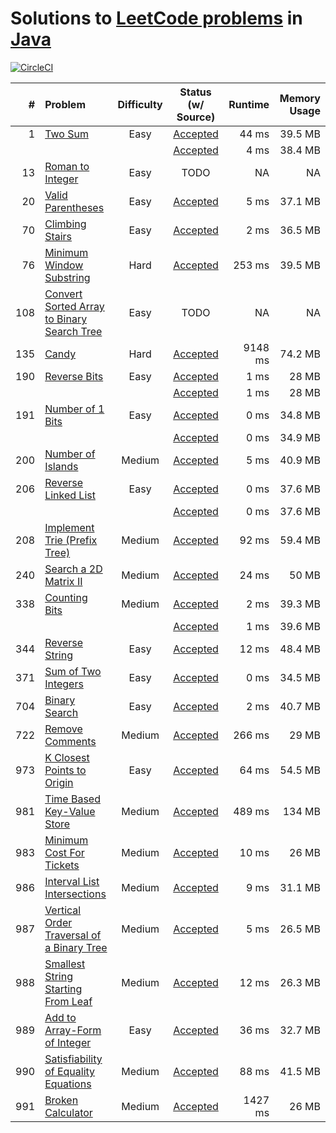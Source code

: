 # Solutions to [LeetCode problems](https://leetcode.com/problemset/all/) in [Java](https://www.java.com)

[![CircleCI](https://circleci.com/gh/aa8y/leetcode-java.svg?style=svg)](https://circleci.com/gh/aa8y/leetcode-java)

| #    | Problem  |  Difficulty  |  Status (w/ Source) | Runtime | Memory Usage |
|-----:|:---------|:------------:|:-------------------:|--------:|-------------:|
|    1 | [Two Sum](https://leetcode.com/problems/two-sum/submissions/) | Easy | [Accepted](https://github.com/aa8y/leetcode-java/blob/master/src/main/java/co/aa8y/leetcode/TwoSumBruteForce.java) | 44 ms | 39.5 MB |
|      |                                                               |      | [Accepted](https://github.com/aa8y/leetcode-java/blob/master/src/main/java/co/aa8y/leetcode/TwoSumLinearTime.java) |  4 ms | 38.4 MB |
|   13 | [Roman to Integer](https://leetcode.com/problems/roman-to-integer/) | Easy | TODO | NA | NA |
|   20 | [Valid Parentheses](https://leetcode.com/problems/valid-parentheses/) | Easy | [Accepted](https://github.com/aa8y/leetcode-java/blob/master/src/main/java/co/aa8y/leetcode/ValidParentheses.java) | 5 ms | 37.1 MB |
|   70 | [Climbing Stairs](https://leetcode.com/problems/climbing-stairs/) | Easy | [Accepted](https://github.com/aa8y/leetcode-java/blob/master/src/main/java/co/aa8y/leetcode/ClimbingStairs.java) | 2 ms | 36.5 MB |
|   76 | [Minimum Window Substring](https://leetcode.com/problems/minimum-window-substring/) | Hard | [Accepted](https://github.com/aa8y/leetcode-java/blob/master/src/main/java/co/aa8y/leetcode/MinimumWindowSubstring.java) | 253 ms | 39.5 MB |
|  108 | [Convert Sorted Array to Binary Search Tree](https://leetcode.com/problems/convert-sorted-array-to-binary-search-tree/) | Easy | TODO | NA | NA |
|  135 | [Candy](https://leetcode.com/problems/candy/) | Hard | [Accepted](https://github.com/aa8y/leetcode-java/blob/master/src/main/java/co/aa8y/leetcode/Candy.java) | 9148 ms | 74.2 MB |
|  190 | [Reverse Bits](https://leetcode.com/problems/reverse-bits/) | Easy | [Accepted](https://github.com/aa8y/leetcode-java/blob/master/src/main/java/co/aa8y/leetcode/ReverseBitsIterative.java) | 1 ms | 28 MB |
|      |                                                             |      | [Accepted](https://github.com/aa8y/leetcode-java/blob/master/src/main/java/co/aa8y/leetcode/ReverseBitsRecursive.java) | 1 ms | 28 MB |
|  191 | [Number of 1 Bits](https://leetcode.com/problems/number-of-1-bits/) | Easy | [Accepted](https://github.com/aa8y/leetcode-java/blob/master/src/main/java/co/aa8y/leetcode/NumberOf1BitsIterative.java) | 0 ms | 34.8 MB |
|      |                                                                     |      | [Accepted](https://github.com/aa8y/leetcode-java/blob/master/src/main/java/co/aa8y/leetcode/NumberOf1BitsRecursive.java) | 0 ms | 34.9 MB |
|  200 | [Number of Islands](https://leetcode.com/problems/number-of-islands/) | Medium | [Accepted](https://github.com/aa8y/leetcode-java/blob/master/src/main/java/co/aa8y/leetcode/NumberOfIslandsDfs.java) | 5 ms | 40.9 MB |
|  206 | [Reverse Linked List](https://leetcode.com/problems/reverse-linked-list/) | Easy | [Accepted](https://github.com/aa8y/leetcode-java/blob/master/src/main/java/co/aa8y/leetcode/ReverseLinkedListIterative.java) | 0 ms | 37.6 MB | 
|      |                                                                           |      | [Accepted](https://github.com/aa8y/leetcode-java/blob/master/src/main/java/co/aa8y/leetcode/ReverseLinkedListRecursive.java) | 0 ms | 37.6 MB | 
|  208 | [Implement Trie (Prefix Tree)](https://leetcode.com/problems/implement-trie-prefix-tree/) | Medium | [Accepted](https://github.com/aa8y/leetcode-java/blob/master/src/main/java/co/aa8y/leetcode/ImplementTriePrefixTree.java) | 92 ms | 59.4 MB |
|  240 | [Search a 2D Matrix II](https://leetcode.com/problems/search-a-2d-matrix-ii/) | Medium | [Accepted](https://github.com/aa8y/leetcode-java/blob/master/src/main/java/co/aa8y/leetcode/SearchA2DMatrix2.java) | 24 ms | 50 MB |
|  338 | [Counting Bits](https://leetcode.com/problems/counting-bits/) | Medium | [Accepted](https://github.com/aa8y/leetcode-java/blob/master/src/main/java/co/aa8y/leetcode/CountingBitsQuadratic.java) | 2 ms | 39.3 MB |
|      |                                                               |        | [Accepted](https://github.com/aa8y/leetcode-java/blob/master/src/main/java/co/aa8y/leetcode/CountingBitsLinear.java) | 1 ms | 39.6 MB |
|  344 | [Reverse String](https://leetcode.com/problems/reverse-string/) | Easy | [Accepted](https://github.com/aa8y/leetcode-java/blob/master/src/main/java/co/aa8y/leetcode/ReverseString.java) | 12 ms | 48.4 MB |
|  371 | [Sum of Two Integers](https://leetcode.com/problems/sum-of-two-integers/) | Easy | [Accepted](https://github.com/aa8y/leetcode-java/blob/master/src/main/java/co/aa8y/leetcode/SumOfTwoIntegers.java) | 0 ms | 34.5 MB |
|  704 | [Binary Search](https://leetcode.com/problems/binary-search/) | Easy | [Accepted](https://github.com/aa8y/leetcode-java/blob/master/src/main/java/co/aa8y/leetcode/BinarySearch.java) | 2 ms | 40.7 MB |
|  722 | [Remove Comments](https://leetcode.com/problems/remove-comments/) | Medium | [Accepted](https://github.com/aa8y/leetcode-java/blob/master/src/main/java/co/aa8y/leetcode/RemoveComments.java) | 266 ms | 29 MB |
|  973 | [K Closest Points to Origin](https://leetcode.com/contest/weekly-contest-119/problems/k-closest-points-to-origin/) | Easy | [Accepted](https://github.com/aa8y/leetcode-java/blob/master/src/main/java/co/aa8y/leetcode/KClosestPointsToOrigin.java) | 64 ms | 54.5 MB |
|  981 | [Time Based Key-Value Store](https://leetcode.com/contest/weekly-contest-121/problems/time-based-key-value-store) | Medium | [Accepted](https://github.com/aa8y/leetcode-java/blob/master/src/main/java/co/aa8y/leetcode/TimeBasedKeyValueStore.java) | 489 ms | 134 MB |
|  983 | [Minimum Cost For Tickets](https://leetcode.com/contest/weekly-contest-121/problems/minimum-cost-for-tickets/) | Medium | [Accepted](https://github.com/aa8y/leetcode-java/blob/master/src/main/java/co/aa8y/leetcode/MinimumCostForTickets.java) | 10 ms | 26 MB |
|  986 | [Interval List Intersections](https://leetcode.com/contest/weekly-contest-122/problems/interval-list-intersections/) | Medium | [Accepted](https://github.com/aa8y/leetcode-java/blob/master/src/main/java/co/aa8y/leetcode/IntervalListIntersections.java) | 9 ms | 31.1 MB |
|  987 | [Vertical Order Traversal of a Binary Tree](https://leetcode.com/contest/weekly-contest-122/problems/vertical-order-traversal-of-a-binary-tree/) | Medium | [Accepted](https://github.com/aa8y/leetcode-java/blob/master/src/main/java/co/aa8y/leetcode/VerticalOrderTraversalOfBinaryTree.java) | 5 ms | 26.5 MB |
|  988 | [Smallest String Starting From Leaf](https://leetcode.com/problems/smallest-string-starting-from-leaf/) | Medium | [Accepted](https://github.com/aa8y/leetcode-java/blob/master/src/main/java/co/aa8y/leetcode/SmallestStringStartingFromLeaf.java) | 12 ms | 26.3 MB |
|  989 | [Add to Array-Form of Integer](https://leetcode.com/contest/weekly-contest-123/problems/add-to-array-form-of-integer) | Easy | [Accepted](https://github.com/aa8y/leetcode-java/blob/master/src/main/java/co/aa8y/leetcode/AddToArrayFormOfInteger.java) | 36 ms | 32.7 MB |
|  990 | [Satisfiability of Equality Equations](https://leetcode.com/contest/weekly-contest-123/problems/satisfiability-of-equality-equations/) | Medium | [Accepted](https://github.com/aa8y/leetcode-java/blob/master/src/main/java/co/aa8y/leetcode/SatisfiabilityOfEqualityEquations.java) | 88 ms | 41.5 MB |
|  991 | [Broken Calculator](https://leetcode.com/contest/weekly-contest-123/problems/broken-calculator/) | Medium | [Accepted](https://github.com/aa8y/leetcode-java/blob/master/src/main/java/co/aa8y/leetcode/BrokenCalculator.java) | 1427 ms | 26 MB |
